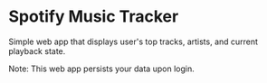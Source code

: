# Spotify Music Tracker

Simple web app that displays user's top tracks, artists, and current playback state.

Note: This web app persists your data upon login.
